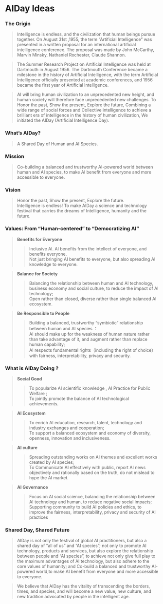 # AIDay Ideas

### The Origin

> Intelligence is endless, and the civilization that human beings pursue together. On August 31st  ,1955, the term “Artificial Intelligence” was presented in a written proposal for an international artificial intelligence conference. The proposal was made by John McCarthy, Marvin Minsky, Nathaniel Rochester, Claude Shannon.

> The Summer Research Project on Artificial Intelligence was held at Dartmouth in August 1956. The Dartmouth Conference became a milestone in the history of Artificial Intelligence, with the term Artificial Intelligence officially presented at academic conferences, and 1956 became the first year of Artificial Intelligence.

> AI will bring human civilization to an unprecedented new height, and human society will therefore face unprecedented new challenges. To Honor the past, Show the present, Explore the future, Combining a wide range of social forces and Collective intelligence to achieve a brilliant era of intelligence in the history of human civilization, We initiated the AIDay (Artificial Intelligence Day).

### What’s AIDay?
> A Shared Day of Human and AI Species.

### Mission
> Co-building a balanced and trustworthy AI-powered world between human and AI species, to make AI benefit from everyone and more accessible to everyone.

### Vision
> Honor the past, Show the present, Explore the future.<br/>
> Intelligence is endless! To make AIDay a science and technology festival that carries the dreams of Intelligence, humanity and the future.

### Values: From “Human-centered” to “Democratizing AI”

> **Benefits for Everyone** <br/>
> > Inclusive AI. AI benefits from the intellect of everyone, and benefits everyone.<br/>
Not just bringing  AI benefits to everyone, but also spreading AI knowledge to everyone.

> <strong>Balance for Society</strong><br/>
> > Balancing the relationship between human and AI technology, business economy and social culture, to reduce the impact of AI technology;<br/>
Open rather than closed, diverse rather than single balanced Al ecosystem.

> **Be Responsible to People**<br/>
> > Building a balanced, trustworthy “symbiotic” relationship between human and AI species ：<br/>
AI should make up for the weakness of human nature rather than take advantage of it, and augment rather than replace human capability;<br/> 
AI respects fundamental rights（including the right of choice）with fairness, interpretability, privacy and security.

### What is AIDay Doing ?

> <strong>Social Good</strong><br/>
> > To popularize AI scientific knowledge , AI Practice for Public Welfare ;<br/>
To jointly promote the balance of AI technological achievements. 

> <strong>AI Ecosystem</strong><br/>
> > To enrich AI education, research, talent, technology and industry exchanges and cooperation;<br/>
To support a balanced ecosystem and economy of diversity, openness, innovation and inclusiveness.

> <strong>AI culture</strong><br/>
> > Spreading outstanding works on AI themes and excellent works created by AI species;<br/>
To Communicate AI effectively with public, report  AI news objectively and rationally based on the truth, do not mislead to hype the AI market.

> <strong>AI Governance</strong><br/> 
> > Focus on AI social science, balancing the relationship between AI technology and human, to reduce negative social impacts; <br/>
Supporting community to build AI policies and ethics, to improve the fairness, interpretability, privacy 
and security of AI practices

### Shared Day, Shared Future

> AIDay is not only the festival of global  AI practitioners, but also a shared day of “all of us” and “AI species”; not only to promote AI technology, products and services, but also explore the relationship between people and “AI species”, to achieve not only give full play to the maximum advantages of AI technology, but also adhere to the core values of humanity; and Co-build a balanced and trustworthy AI-powered world,to make AI benefit from everyone and more accessible to everyone. 

> We believe that AIDay has the vitality of transcending the borders, times, and species, and will become a new value, new culture, and new tradition advocated by people in the intelligent age.
